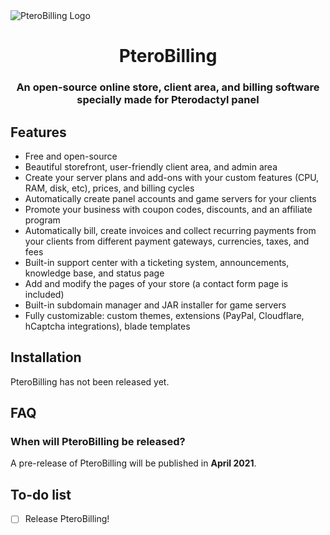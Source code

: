 <img src="https://raw.githubusercontent.com/pterobilling/pterobilling/master/.github/icon_blue_bg.png" alt="PteroBilling Logo" style="display: block; margin-left: auto; margin-right: auto;">
<h1 style="text-align: center;">PteroBilling</h1>
<h3 style="text-align: center;">An open-source online store, client area, and billing software specially made for Pterodactyl panel</h3>

## Features
- Free and open-source
- Beautiful storefront, user-friendly client area, and admin area
- Create your server plans and add-ons with your custom features (CPU, RAM, disk, etc), prices, and billing cycles
- Automatically create panel accounts and game servers for your clients
- Promote your business with coupon codes, discounts, and an affiliate program
- Automatically bill, create invoices and collect recurring payments from your clients from different payment gateways, currencies, taxes, and fees
- Built-in support center with a ticketing system, announcements, knowledge base, and status page
- Add and modify the pages of your store (a contact form page is included)
- Built-in subdomain manager and JAR installer for game servers
- Fully customizable: custom themes, extensions (PayPal, Cloudflare, hCaptcha integrations), blade templates

## Installation
PteroBilling has not been released yet.

## FAQ
### When will PteroBilling be released?
A pre-release of PteroBilling will be published in **April 2021**.

## To-do list
- [ ] Release PteroBilling!
